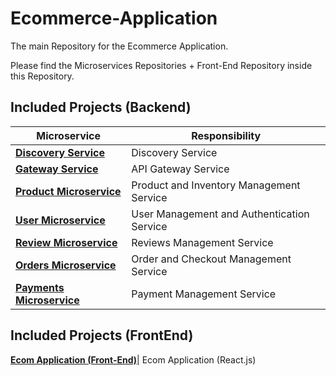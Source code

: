 # Ecommerce-Application
The main Repository for the Ecommerce Application.

Please find the Microservices Repositories + Front-End Repository inside this Repository.

## Included Projects (Backend)

| Microservice           | Responsibility                                      |
|------------------------|-----------------------------------------------------|
| **[Discovery Service](https://github.com/hpangs12/EcomDiscovery)**| Discovery Service                          |
| **[Gateway Service](https://github.com/hpangs12/EcomGateway)**| API Gateway Service                          |
| **[Product Microservice](https://github.com/hpangs12/ProductMS)** | Product and Inventory Management Service           |
| **[User Microservice](https://github.com/hpangs12/UserMS)**    | User Management and Authentication Service         |
| **[Review Microservice](https://github.com/hpangs12/ReviewMS)**  | Reviews Management Service                         |
| **[Orders Microservice](https://github.com/hpangs12/OrdersMS)**  | Order and Checkout Management Service              |
| **[Payments Microservice](https://github.com/hpangs12/PaymentMS)**| Payment Management Service                          |

## Included Projects (FrontEnd)

**[Ecom Application (Front-End)](https://github.com/hpangs12/EcomFrontEnd)**| Ecom Application (React.js)


